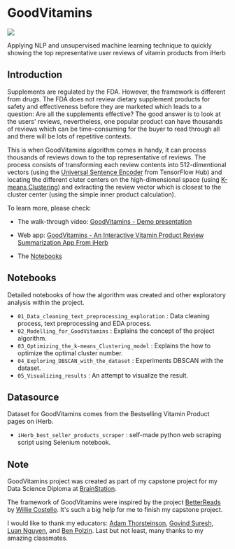 # GoodVitamins

 <img src = "https://docs.google.com/uc?export=download&id=1EVfQ5mtNaR19vZ5ZqhAOT8Xn1aIamdLN"   />

Applying NLP and unsupervised machine learning technique to quickly showing the top representative user reviews of vitamin products from iHerb

## Introduction
Supplements are regulated by the FDA. However, the framework is different from drugs. The FDA does not review dietary supplement products for safety and effectiveness before they are marketed which leads to a question: Are all the supplements effective?
The good answer is to look at the users' reviews, nevertheless, one popular product can have thousands of reviews which can be time-consuming for the buyer to read through all and there will be lots of repetitive contexts.

This is when GoodVitamins algorithm comes in handy, it can process thousands of reviews down to the top representative of reviews. The process consists of transforming each review contents into 512-dimentional vectors (using the [Universal Sentence Encoder](https://tfhub.dev/google/universal-sentence-encoder/4) from TensorFlow Hub) and locating the different cluter centers on the high-dimensional space (using [K-means Clustering](https://scikit-learn.org/stable/modules/generated/sklearn.cluster.KMeans.html)) and extracting the review vector which is closest to the cluster center (using the simple inner product calculation).

To learn more, please check:
 * The walk-through video: [GoodVitamins - Demo presentation](https://www.loom.com/share/508d15512d2a49fc831e01c6387f3e40)

 * Web app: [GoodVitamins - An Interactive Vitamin Product Review Summarization App From iHerb](https://goodvitamins.herokuapp.com)
 
 * The [Notebooks](https://github.com/Andy-Pham-72/GoodVitamins/tree/main/notebooks)

## Notebooks
Detailed notebooks of how the algorithm was created and other exploratory analysis within the project.

* `01_Data_cleaning_text_preprocessing_exploration` : Data cleaning process, text preprocessing and EDA process.
* `02_Modelling_for_GoodVitamins`                  : Explains the concept of the project algorithm.
* `03_Optimizing_the_k-means_Clustering_model`     : Explains the how to optimize the optimal cluster number.
* `04_Exploring_DBSCAN_with_the_dataset`           : Experiments DBSCAN with the dataset.
* `05_Visualizing_results`                         : An attempt to visualize the result.

## Datasource
Dataset for GoodVitamins comes from the Bestselling Vitamin Product pages on iHerb. 

* `iHerb_best_seller_products_scraper`             : self-made python web scraping script using Selenium notebook.

## Note

GoodVitamins project was created as part of my capstone project for my Data Science Diploma at [BrainStation](https://brainstation.io).

The framework of GoodVitamins were inspired by the project [BetterReads](https://github.com/williecostello/BetterReads) by [Willie Costello](https://www.linkedin.com/in/williecostello/). It's such a big help for me to finish my capstone project.

I would like to thank my educators: [Adam Thorsteinson](https://www.linkedin.com/in/adam-thorsteinson-670a0552/), [Govind Suresh](https://www.linkedin.com/in/govindsuresh/), [Luan Nguyen](https://www.linkedin.com/in/lnguyen7-nd/), and [Ben Polzin](https://www.linkedin.com/in/bpolzin/). Last but not least, many thanks to my amazing classmates.

